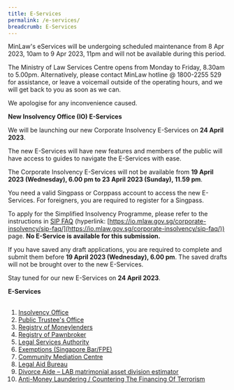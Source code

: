 ```yaml
---
title: E-Services
permalink: /e-services/
breadcrumb: E-Services
---
```

MinLaw's eServices will be undergoing scheduled maintenance from 8 Apr 2023, 10am to 9 Apr 2023, 11pm and will not be available during this period. 

The Ministry of Law Services Centre opens from Monday to Friday, 8.30am to 5.00pm. Alternatively, please contact MinLaw hotline @ 1800-2255 529 for assistance, or leave a voicemail outside of the operating hours, and we will get back to you as soon as we can.

We apologise for any inconvenience caused.

   

**New Insolvency Office (IO) E-Services**

We will be launching our new Corporate Insolvency E-Services on **24 April 2023**.

The new E-Services will have new features and members of the public will have access to guides to navigate the E-Services with ease. 

The Corporate Insolvency E-Services will not be available from **19 April 2023 (Wednesday), 6.00 pm to 23 April 2023 (Sunday), 11.59 pm**.

You need a valid Singpass or Corppass account to access the new E-Services. For foreigners, you are required to register for a Singpass.

To apply for the Simplified Insolvency Programme, please refer to the instructions in [SIP FAQ](https://io.mlaw.gov.sg/corporate-insolvency/sip-faq/) (hyperlink: [https://io.mlaw.gov.sg/corporate-insolvency/sip-faq/](https://io.mlaw.gov.sg/corporate-insolvency/sip-faq/)) page. **No E-Service is available for this submission.**

If you have saved any draft applications, you are required to complete and submit them before **19 April 2023 (Wednesday), 6.00 pm**. The saved drafts will not be brought over to the new E-Services.

Stay tuned for our new E-Services on **24 April 2023**.

**E-Services**
  <br><br>
1. [Insolvency Office](https://eservices.mlaw.gov.sg/io/)	
2. [Public Trustee's Office](https://eservices.mlaw.gov.sg/pto/)	
3. [Registry of Moneylenders](https://eservices.mlaw.gov.sg/rom/)	
4. [Registry of Pawnbroker](https://eservices.mlaw.gov.sg/rop/)	
5. [Legal Services Authority](https://eservices.mlaw.gov.sg/lsra/lsra-home)	
6. [Exemptions (Singapore Bar/FPE)](https://eservices.mlaw.gov.sg/li/ems/application/exemption.aspx) 	
7. [Community Mediation Centre](https://cmc.mlaw.gov.sg/e-services/apply-online/)	
8. [Legal Aid Bureau](https://eservices.mlaw.gov.sg/labesvc/)	
9. [Divorce Aide – LAB matrimonial asset division estimator](https://eservices.mlaw.gov.sg/labesvc/common/loadDivorceAIDEv2.do)
10. [Anti-Money Laundering / Countering The Financing Of Terrorism](https://acd.mlaw.gov.sg)